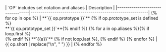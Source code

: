 
<!--
make sure that the description column is long!
Pandoc uses the size of the header column to calculate the absolute column widths
(as Latex requires explict column sizes)
-->
<div class="AlphaOpList">
| `OP` includes set notation and aliases | Description                                         |
|----------------------------------|-----------------------------------------------------------|
{% for op in ops %}
| **`{{ op.prototype }}`** {% if op.prototype_set is defined %}<br />**`{{ op.prototype_set }}`**{% endif %} {% for a in op.aliases %}{% if loop.first %}<br />{% endif %} **`{{a}}`** {% if not loop.last %}, {% endif %} {% endfor %} | {{ op.short | replace("\n", " ") }} |
{% endfor %}
</div>